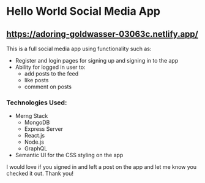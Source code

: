 # Hello World Social Media App
## https://adoring-goldwasser-03063c.netlify.app/
This is a full social media app using functionality such as:
- Register and login pages for signing up and signing in to the app
- Ability for logged in user to:
  - add posts to the feed
  - like posts
  - comment on posts
### Technologies Used:
- Merng Stack
  - MongoDB
  - Express Server
  - React.js
  - Node.js
  - GraphQL
- Semantic UI for the CSS styling on the app

I would love if you signed in and left a post on the app and let me know you checked it out. Thank you!
